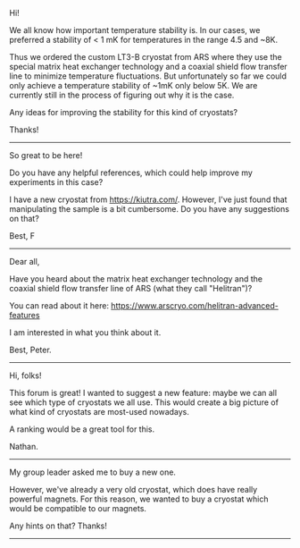 Hi!

We all know how important temperature stability is.
In our cases, we preferred a stability of < 1 mK for temperatures in the range 4.5 and ~8K.
 
Thus we ordered the custom LT3-B cryostat from ARS where they use the special matrix heat exchanger technology and a coaxial shield flow transfer line to minimize temperature fluctuations. But unfortunately so far we could only achieve a temperature stability of ~1mK only below 5K. We are currently still in the process of figuring out why it is the case.

Any ideas for improving the stability for this kind of cryostats?

Thanks!

--------

So great to be here!

Do you have any helpful references, which could help improve my experiments in this case?

I have a new cryostat from https://kiutra.com/. However, I've just found that manipulating the sample is a bit cumbersome.
Do you have any suggestions on that?

Best,
F

--------

Dear all,

Have you heard about the matrix heat exchanger technology and the coaxial shield flow transfer line of ARS (what they call "Helitran")?

You can read about it here: https://www.arscryo.com/helitran-advanced-features

I am interested in what you think about it.

Best,
Peter.

--------

Hi, folks!

This forum is great!
I wanted to suggest a new feature: maybe we can all see which type of cryostats we all use.
This would create a big picture of what kind of cryostats are most-used nowadays.

A ranking would be a great tool for this.

Nathan.

------

My group leader asked me to buy a new one.

However, we've already a very old cryostat, which does have really powerful magnets.
For this reason, we wanted to buy a cryostat which would be compatible to our magnets.

Any hints on that? Thanks!

-----
